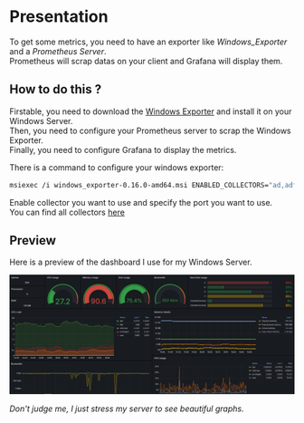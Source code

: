 # Presentation

To get some metrics, you need to have an exporter like *Windows_Exporter* and a *Prometheus Server*.\
Prometheus will scrap datas on your client and  Grafana will display them.

## How to do this ?

Firstable, you need to download the [Windows Exporter](https://github.com/prometheus-community/windows_exporter/releases) and install it on your Windows Server.\
Then, you need to configure your Prometheus server to scrap the Windows Exporter.\
Finally, you need to configure Grafana to display the metrics.

There is a command to configure your windows exporter:
```bash
msiexec /i windows_exporter-0.16.0-amd64.msi ENABLED_COLLECTORS="ad,adfs,cache,cpu,cpu_info,cs,container,dfsr,dhcp,dns,fsrmquota,iis,logical_disk,logon,memory,msmq,mssql,netframework_clrexceptions,netframework_clrinterop,netframework_clrjit,netframework_clrloading,netframework_clrlocksandthreads,netframework_clrmemory,netframework_clrremoting,netframework_clrsecurity,net,os,process,remote_fx,service,tcp,time,vmware" TEXTFILE_DIR="C:\custom_metrics" LISTEN_PORT="9115"
```

Enable collector you want to use and specify the port you want to use.\
You can find all collectors [here](https://github.com/prometheus-community/windows_exporter?tab=readme-ov-file#windows_exporter)

## Preview 

Here is a preview of the dashboard I use for my Windows Server.

![alt text](src/img/preview.png)


*Don't judge me, I just stress my server to see beautiful graphs.*